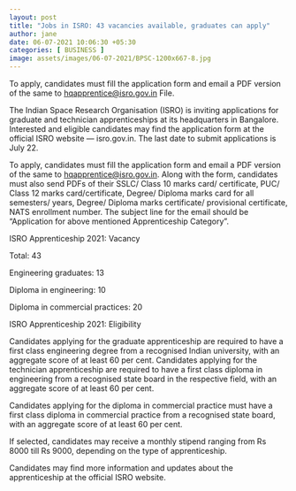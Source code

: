 ```yaml
---
layout: post
title: "Jobs in ISRO: 43 vacancies available, graduates can apply"
author: jane 
date: 06-07-2021 10:06:30 +05:30 
categories: [ BUSINESS ] 
image: assets/images/06-07-2021/BPSC-1200x667-8.jpg
---
```

To apply, candidates must fill the application form and email a PDF version of the same to hqapprentice@isro.gov.in File.

The Indian Space Research Organisation (ISRO) is inviting applications for graduate and technician apprenticeships at its headquarters in Bangalore. Interested and eligible candidates may find the application form at the official ISRO website — isro.gov.in. The last date to submit applications is July 22.

To apply, candidates must fill the application form and email a PDF version of the same to hqapprentice@isro.gov.in. Along with the form, candidates must also send PDFs of their SSLC/ Class 10 marks card/ certificate, PUC/ Class 12 marks card/certificate, Degree/ Diploma marks card for all semesters/ years, Degree/ Diploma marks certificate/ provisional certificate, NATS enrollment number. The subject line for the email should be “Application for above mentioned Apprenticeship Category”.

ISRO Apprenticeship 2021: Vacancy

Total: 43

Engineering graduates: 13

Diploma in engineering: 10

Diploma in commercial practices: 20

ISRO Apprenticeship 2021: Eligibility

Candidates applying for the graduate apprenticeship are required to have a first class engineering degree from a recognised Indian university, with an aggregate score of at least 60 per cent. Candidates applying for the technician apprenticeship are required to have a first class diploma in engineering from a recognised state board in the respective field, with an aggregate score of at least 60 per cent.

Candidates applying for the diploma in commercial practice must have a first class diploma in commercial practice from a recognised state board, with an aggregate score of at least 60 per cent.

If selected, candidates may receive a monthly stipend ranging from Rs 8000 till Rs 9000, depending on the type of apprenticeship.

Candidates may find more information and updates about the apprenticeship at the official ISRO website.